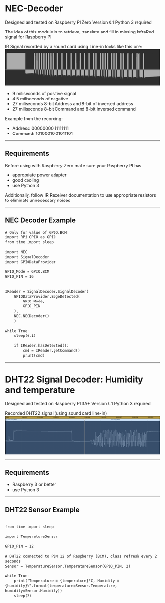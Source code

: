 # NEC-Decoder

Designed and tested on Raspberry PI Zero
Version 0.1
Python 3 required

The idea of this module is to retrieve, translate and fill in missing InfraRed signal for Raspberry PI 

IR Signal recorded by a sound card using Line-in looks like this one:
![Recorded IR Signal](https://github.com/kamilskoczylas/NEC-Decoder/blob/main/Tests/RecordedIRsignal.jpg?raw=true)
- 9 miliseconds of positive signal
- 4.5 miliseconds of negative
- 27 miliseconds 8-bit Address and 8-bit of inversed address
- 27 miliseconds 8-bit Command and 8-bit inversed command

Example from the recording:
- Address: 00000000 11111111
- Command: 10100010 01011101

---
Requirements
-

Before using with Raspberry Zero make sure your Raspberry PI has
- appropriate power adapter
- good cooling
- use Python 3

Additionally, follow IR Receiver documentation to use appropriate resistors to eliminate unnecessary noises

---
NEC Decoder Example 
-

```
# Only for value of GPIO.BCM
import RPi.GPIO as GPIO 
from time import sleep 

import NEC
import SignalDecoder
import GPIODataProvider

GPIO_Mode = GPIO.BCM
GPIO_PIN = 16


IReader = SignalDecoder.SignalDecoder(
    GPIODataProvider.EdgeDetected(
        GPIO_Mode,
        GPIO_PIN
    ),
    NEC.NECDecoder()
    )

while True:
    sleep(0.1)

    if IReader.hasDetected():
        cmd = IReader.getCommand()
        print(cmd)
```


---

# DHT22 Signal Decoder: Humidity and temperature

Designed and tested on Raspberry PI 3A+
Version 0.1
Python 3 required

Recorded DHT22 signal (using sound card line-in)
![Recorded DHT22 Signal](https://github.com/kamilskoczylas/NEC-Decoder/blob/main/Tests/DHT22-Recorded-signal.png?raw=true)

---
Requirements
-

- Raspberry 3 or better 
- use Python 3

---
DHT22 Sensor Example
-

```

from time import sleep 

import TemperatureSensor

GPIO_PIN = 12

# DHT22 connected to PIN 12 of Raspberry (BCM), class refresh every 2 seconds
Sensor = TemperatureSensor.TemperatureSensor(GPIO_PIN, 2)

while True:
    print("Temperature = {temperature}°C, Humidity = {humidity}%".format(temperature=Sensor.Temperature, humidity=Sensor.Humidity))
    sleep(2)


```
